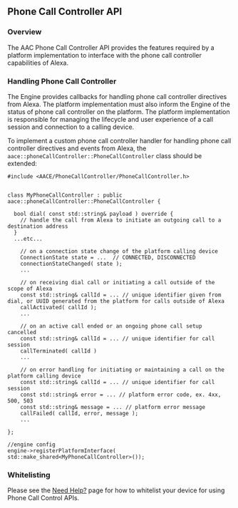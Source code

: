 ## Phone Call Controller API

### Overview

The AAC Phone Call Controller API provides the features required by a platform implementation to interface with the phone call controller capabilities of Alexa.

### Handling Phone Call Controller

The Engine provides callbacks for handling phone call controller directives from Alexa. The platform implementation must also inform the Engine of the status of phone call controller on the platform. The platform implementation is responsible for managing the lifecycle and user experience of a call session and connection to a calling device.

To implement a custom phone call controller handler for handling phone call controller directives and events from Alexa, the `aace::phoneCallController::PhoneCallController` class should be extended:

    #include <AACE/PhoneCallController/PhoneCallController.h>


    class MyPhoneCallController : public aace::phoneCallController::PhoneCallController {

      bool dial( const std::string& payload ) override {
        // handle the call from Alexa to initiate an outgoing call to a destination address
      }
      ...etc...

        // on a connection state change of the platform calling device
        ConnectionState state = ...  // CONNECTED, DISCONNECTED
        connectionStateChanged( state );
        ...

        // on receiving dial call or initiating a call outside of the scope of Alexa
        const std::string& callId = ... // unique identifier given from dial, or UUID generated from the platform for calls outside of Alexa
        callActivated( callId );
        ...

        // on an active call ended or an ongoing phone call setup cancelled
        const std::string& callId = ... // unique identifier for call session
        callTerminated( callId )  
        ...

        // on error handling for initiating or maintaining a call on the platform calling device
        const std::string& callId = ... // unique identifier for call session
        const std::string& error = ... // platform error code, ex. 4xx, 500, 503
        const std::string& message = ... // platform error message
        callFailed( callId, error, message );
        ...

    };

    //engine config
    engine->registerPlatformInterface( std::make_shared<MyPhoneCallController>());

### Whitelisting

Please see the [Need Help?](../../NEED_HELP.md) page for how to whitelist your device for using Phone Call Control APIs.
